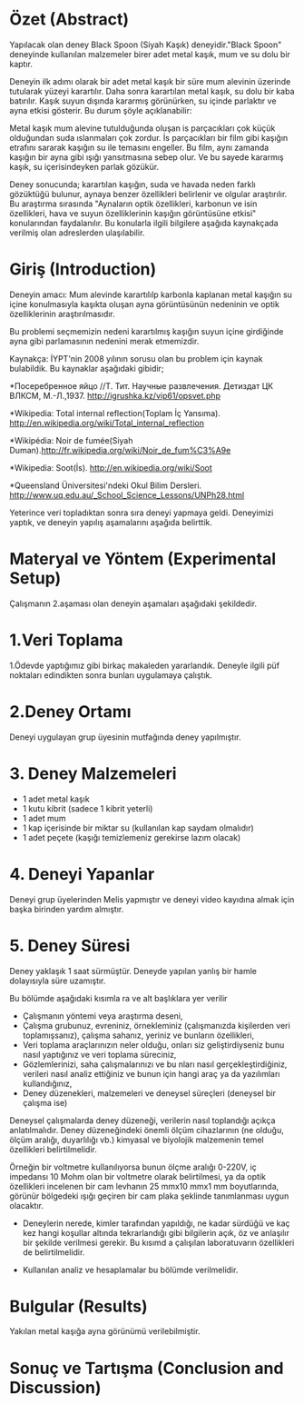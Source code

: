  

# Özet (Abstract)
   Yapılacak olan deney Black Spoon (Siyah Kaşık) deneyidir."Black Spoon" deneyinde kullanılan malzemeler birer adet metal kaşık, mum ve su dolu bir kaptır.

   Deneyin ilk adımı olarak bir adet metal kaşık bir süre mum alevinin üzerinde tutularak yüzeyi karartılır. Daha sonra karartılan metal kaşık, su dolu bir kaba batırılır. Kaşık suyun dışında kararmış görünürken, su içinde parlaktır ve ayna etkisi gösterir. Bu durum şöyle açıklanabilir:

   Metal kaşık mum alevine tutulduğunda oluşan is parçacıkları çok küçük olduğundan suda ıslanmaları çok zordur. İs parçacıkları bir film gibi kaşığın etrafını sararak kaşığın su ile temasını engeller. Bu film, aynı zamanda kaşığın bir ayna gibi ışığı yansıtmasına sebep olur. Ve bu sayede kararmış kaşık, su içerisindeyken parlak gözükür.

   Deney sonucunda; karartılan kaşığın, suda ve havada neden farklı gözüktüğü bulunur, aynaya benzer özellikleri belirlenir ve olgular araştırılır. Bu araştırma sırasında "Aynaların optik özellikleri, karbonun ve isin özellikleri, hava ve suyun özelliklerinin kaşığın görüntüsüne etkisi" konularından faydalanılır. Bu konularla ilgili bilgilere aşağıda kaynakçada verilmiş olan adreslerden ulaşılabilir.
# Giriş (Introduction)
 Deneyin amacı: Mum alevinde karartılılp karbonla kaplanan metal kaşığın su içine konulmasıyla kaşıkta oluşan ayna görüntüsünün nedeninin ve optik özelliklerinin araştırılmasıdır.
 
 Bu problemi seçmemizin nedeni karartılmış kaşığın suyun içine girdiğinde ayna gibi parlamasının nedenini merak etmemizdir. 
 
 Kaynakça: İYPT'nin 2008 yılının sorusu olan bu problem için kaynak bulabildik. Bu kaynaklar aşağıdaki gibidir;
 
 *Посеребренное яйцо //Т. Тит. Научные развлечения. Детиздат ЦК ВЛКСМ, М.-Л.,1937. http://igrushka.kz/vip61/opsvet.php
 
 *Wikipedia: Total internal reflection(Toplam İç Yansıma). http://en.wikipedia.org/wiki/Total_internal_reflection
 
 *Wikipédia: Noir de fumée(Siyah Duman).http://fr.wikipedia.org/wiki/Noir_de_fum%C3%A9e
 
 *Wikipedia: Soot(İs). http://en.wikipedia.org/wiki/Soot
 
 *Queensland Üniversitesi'ndeki Okul Bilim Dersleri. http://www.uq.edu.au/_School_Science_Lessons/UNPh28.html
 
 Yeterince veri topladıktan sonra sıra deneyi yapmaya geldi. Deneyimizi yaptık, ve deneyin yapılış aşamalarını aşağıda belirttik.
# Materyal ve Yöntem (Experimental Setup)
Çalışmanın 2.aşaması olan deneyin aşamaları aşağıdaki şekildedir.
# 1.Veri Toplama
1.Ödevde yaptığımız gibi birkaç makaleden yararlandık. Deneyle ilgili püf noktaları edindikten sonra bunları uygulamaya çalıştık.
# 2.Deney Ortamı
Deneyi uygulayan grup üyesinin mutfağında deney yapılmıştır.
# 3. Deney Malzemeleri
- 1 adet metal kaşık
- 1 kutu kibrit (sadece 1 kibrit yeterli)
- 1 adet mum
- 1 kap içerisinde bir miktar su (kullanılan kap saydam olmalıdır)
- 1 adet peçete (kaşığı temizlemeniz gerekirse lazım olacak)
# 4. Deneyi Yapanlar
Deneyi grup üyelerinden Melis yapmıştır ve deneyi video kayıdına almak için başka birinden yardım almıştır.
# 5. Deney Süresi
Deney yaklaşık 1 saat sürmüştür. Deneyde yapılan yanlış bir hamle dolayısıyla süre uzamıştır.


Bu bölümde aşağıdaki kısımla
ra ve alt başlıklara yer verilir

* Çalışmanın yöntemi veya araştırma deseni,
* Çalışma  grubunuz,  evreniniz,  örnekleminiz 
(çalışmanızda  kişilerden  veri  toplamışsanız),  çalışma 
sahanız, yeriniz ve bunların özellikleri,
* Veri toplama araçlarınızın neler olduğu, onları  siz geliştirdiyseniz bunu nasıl yaptığınız ve  veri 
toplama süreciniz,
* Gözlemlerinizi, saha çalışmalarınızı ve bu
nları nasıl gerçekleştirdiğiniz, verileri nasıl analiz ettiğiniz ve 
bunun için hangi araç ya da yazılımları kullandığınız,
* Deney düzenekleri, malzemeleri ve deneysel süreçleri (deneysel bir çalışma ise)


Deneysel çalışmalarda deney düzeneği, verilerin nasıl toplandığı açıkça anlatılmalıdır. Deney düzeneğindeki 
önemli ölçüm cihazlarının (ne olduğu, ölçüm aralığı, duyarlılığı vb.) kimyasal ve biyolojik malzemenin temel 
özellikleri  belirtilmelidir.  

Örneğin  bir voltmetre  kullanılıyorsa  bunun  ölçme  aralığı 0-220V, iç impedansı 10 Mohm olan bir voltmetre olarak belirtilmesi, ya da optik özellikleri incelenen bir cam 
levhanın 25 mmx10 mmx1 mm boyutlarında, görünür bölgedeki ışığı geçiren bir cam plaka şeklinde tanımlanması 
uygun olacaktır. 

* Deneylerin nerede, kimler tarafından yapıldığı, ne kadar sürdüğü ve kaç kez hangi koşullar altında 
tekrarlandığı gibi bilgilerin açık, öz ve anlaşılır bir şekilde verilmesi gerekir. Bu kısımd
a çalışılan 
laboratuvarın özellikleri de belirtilmelidir. 

* Kullanılan analiz ve hesaplamalar bu bölümde verilmelidir.

# Bulgular (Results)
Yakılan metal kaşığa ayna görünümü verilebilmiştir.


# Sonuç ve Tartışma (Conclusion and Discussion) 



